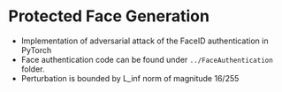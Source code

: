 # Protected Face Generation

- Implementation of adversarial attack of the FaceID authentication in PyTorch
- Face authentication code can be found under `../FaceAuthentication` folder.
- Perturbation is bounded by L_inf norm of magnitude 16/255
